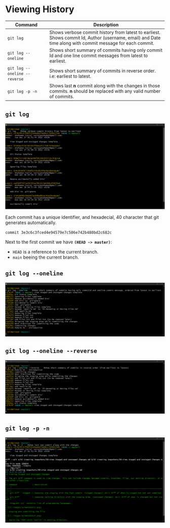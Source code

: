 # Viewing History

| Command                       | Description                                                                                                                                                    |
|-------------------------------|----------------------------------------------------------------------------------------------------------------------------------------------------------------|
| `git log`                     | Shows verbose commit history from latest to earliest. <br/> Shows commit Id, Author (username, email) and Date time along with commit message for each commit. |
| `git log --oneline`           | Shows short summary of commits having only commit Id and one line commit messages from latest to earliest.                                                     |
| `git log --oneline --reverse` | Shows short summary of commits in reverse order. i.e: earliest to latest.                                                                                      |
| `git log -p -n`               | Shows last **n** commit along with the changes in those commits. **n** should be replaced with any valid number of commits.                                    |

## `git log`

![](./images/Screenshot33.png)

Each commit has a unique identifier, and hexadecial, 40 character that git generates automatically.

```shell
commit 3e3c6c3fced4e94579e7c506e742b480bd2c682c
```
Next to the first commit we have **`(HEAD -> master)`**:

- `HEAD` is a reference to the current branch.
- `main` beeing the current branch.

## `git log --oneline`

![](./images/Screenshot34.png)

## `git log --oneline --reverse`

![](./images/Screenshot35.png)

## `git log -p -n`

![](./images/Screenshot36.png)